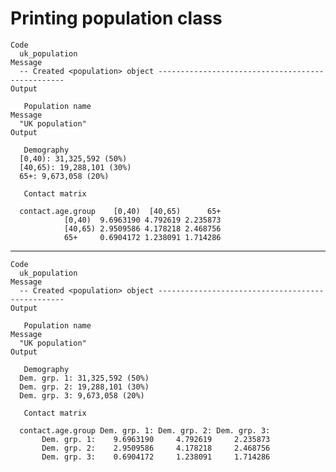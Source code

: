 # Printing population class

    Code
      uk_population
    Message
      -- Created <population> object -------------------------------------------------
    Output
      
       Population name 
    Message
      "UK population"
    Output
      
       Demography 
      [0,40): 31,325,592 (50%)
      [40,65): 19,288,101 (30%)
      65+: 9,673,058 (20%)
      
       Contact matrix 
                       
      contact.age.group    [0,40)  [40,65)      65+
                [0,40)  9.6963190 4.792619 2.235873
                [40,65) 2.9509586 4.178218 2.468756
                65+     0.6904172 1.238091 1.714286

---

    Code
      uk_population
    Message
      -- Created <population> object -------------------------------------------------
    Output
      
       Population name 
    Message
      "UK population"
    Output
      
       Demography 
      Dem. grp. 1: 31,325,592 (50%)
      Dem. grp. 2: 19,288,101 (30%)
      Dem. grp. 3: 9,673,058 (20%)
      
       Contact matrix 
                       
      contact.age.group Dem. grp. 1: Dem. grp. 2: Dem. grp. 3:
           Dem. grp. 1:    9.6963190     4.792619     2.235873
           Dem. grp. 2:    2.9509586     4.178218     2.468756
           Dem. grp. 3:    0.6904172     1.238091     1.714286

